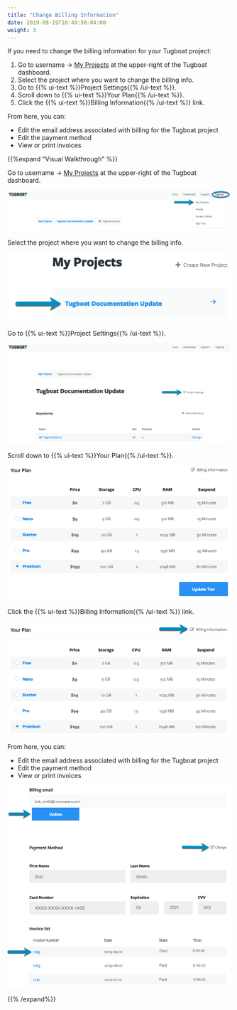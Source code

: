 ```yaml
---
title: "Change Billing Information"
date: 2019-09-19T10:49:50-04:00
weight: 3
---
```


If you need to change the billing information for your Tugboat project:

1. Go to username -> [My Projects](https://dashboard.tugboat.qa/projects) at the
   upper-right of the Tugboat dashboard.
2. Select the project where you want to change the billing info.
3. Go to {{% ui-text %}}Project Settings{{% /ui-text %}}.
4. Scroll down to {{% ui-text %}}Your Plan{{% /ui-text %}}.
5. Click the {{% ui-text %}}Billing Information{{% /ui-text %}} link.

From here, you can:

- Edit the email address associated with billing for the Tugboat project
- Edit the payment method
- View or print invoices

{{%expand "Visual Walkthrough" %}}

Go to username -> [My Projects](https://dashboard.tugboat.qa/projects) at the
upper-right of the Tugboat dashboard.

![Go to username -> My Projects](../../_images/go-to-user-my-projects.png)

Select the project where you want to change the billing info.

![Select the project](../../_images/select-a-project.png)

Go to {{% ui-text %}}Project Settings{{% /ui-text %}}.

![Go to Project Settings](../../_images/click-project-settings-link.png)

Scroll down to {{% ui-text %}}Your Plan{{% /ui-text %}}.

![Scroll down to Your Plan](../../_images/billing-view-your-plan-premium.png)

Click the {{% ui-text %}}Billing Information{{% /ui-text %}} link.

![Change billing information](../../_images/billing-change-billing-information.png)

From here, you can:

- Edit the email address associated with billing for the Tugboat project
- Edit the payment method
- View or print invoices

![Tugboat's Billing Information options](../../_images/billing-tugboat-billing-info-screen.png)

{{% /expand%}}
